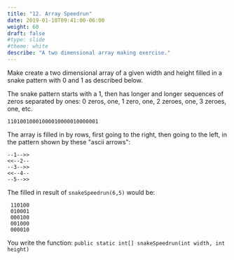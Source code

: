 ```yaml
---
title: "12. Array Speedrun"
date: 2019-01-10T09:41:00-06:00
weight: 60
draft: false
#type: slide
#theme: white
describe: "A two dimensional array making exercise."
---
```


Make create a two dimensional array of a given width and height filled
in a snake pattern with 0 and 1 as described below.

The snake pattern starts with a 1, then has longer and longer
sequences of zeros separated by ones: 0 zeros, one, 1 zero, one, 2
zeroes, one, 3 zeroes, one, etc.

    11010010001000010000010000001

The array is filled in by rows, first going to the right, then going
to the left, in the pattern shown by these "ascii arrows":

    --1-->>
    <<--2--
    --3-->>
    <<--4--
    --5-->>

The filled in result of `snakeSpeedrun(6,5)` would be:

     110100
     010001
     000100
     001000
     000010
     
You write the function:
`public static int[] snakeSpeedrun(int width, int height)`
